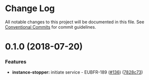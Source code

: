 # Change Log

All notable changes to this project will be documented in this file.
See [Conventional Commits](https://conventionalcommits.org) for commit guidelines.

<a name="0.1.0"></a>
# 0.1.0 (2018-07-20)


### Features

* **instance-stopper:** initiate service - EUBFR-189 ([#136](https://github.com/ec-europa/eubfr-data-lake/issues/136)) ([7828c73](https://github.com/ec-europa/eubfr-data-lake/commit/7828c73))
